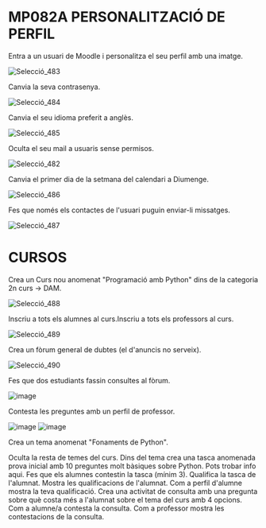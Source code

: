 # MP082A PERSONALITZACIÓ DE PERFIL

Entra a un usuari de Moodle i personalitza el seu perfil amb una imatge.

![Selecció_483](https://user-images.githubusercontent.com/118992579/213476770-f5c4ff2d-2a63-41aa-a696-f17e368f425c.png)

Canvia la seva contrasenya.

![Selecció_484](https://user-images.githubusercontent.com/118992579/213476820-598cf2f1-e0eb-40f0-b662-2b35df714f76.png)

Canvia el seu idioma preferit a anglès.

![Selecció_485](https://user-images.githubusercontent.com/118992579/213477013-c5ffdab1-fb5d-42cf-9e95-adf9c9dd6b03.png)

Oculta el seu mail a usuaris sense permisos.

![Selecció_482](https://user-images.githubusercontent.com/118992579/213477098-31cd7f2f-c044-4d0b-b213-640cd41d481c.png)

Canvia el primer dia de la setmana del calendari a Diumenge.

![Selecció_486](https://user-images.githubusercontent.com/118992579/213477138-790dc137-a227-4e14-aa54-731651abab37.png)

Fes que només els contactes de l'usuari puguin enviar-li missatges.

![Selecció_487](https://user-images.githubusercontent.com/118992579/213477553-26cd3f60-318a-4402-a1ae-6317fb43c4b9.png)

# CURSOS
Crea un Curs nou anomenat "Programació amb Python" dins de la categoria 2n curs -> DAM.

![Selecció_488](https://user-images.githubusercontent.com/118992579/213480843-4bb275ab-9b8a-49ef-980f-0c4724a3c95d.png)


Inscriu a tots els alumnes al curs.Inscriu a tots els professors al curs.

![Selecció_489](https://user-images.githubusercontent.com/118992579/213480938-c7f16210-0883-4c7f-b647-7929208b8770.png)


Crea un fòrum general de dubtes (el d'anuncis no serveix).

![Selecció_490](https://user-images.githubusercontent.com/118992579/213482612-c42ab90c-1adf-4911-a0db-f1b202b9a72e.png)

Fes que dos estudiants fassin consultes al fòrum.

![image](https://user-images.githubusercontent.com/118992579/213484279-c523c432-ceb4-4a03-9ad1-fc401bc20072.png)


Contesta les preguntes amb un perfil de professor.

![image](https://user-images.githubusercontent.com/118992579/213485067-8ad50558-9332-454c-b118-31b7ad457369.png)
![image](https://user-images.githubusercontent.com/118992579/213485697-1eabbde5-610b-4c52-8514-3f030979133a.png)

Crea un tema anomenat "Fonaments de Python".



Oculta la resta de temes del curs.
Dins del tema crea una tasca anomenada prova inicial amb 10 preguntes molt bàsiques sobre Python. Pots trobar info aqui.
Fes que els alumnes contestin la tasca (mínim 3).
Qualifica la tasca de l'alumnat.
Mostra les qualificacions de l'alumnat.
Com a perfil d'alumne mostra la teva qualificació.
Crea una activitat de consulta amb una pregunta sobre què costa més a l'alumnat sobre el tema del curs amb 4 opcions.
Com a alumne/a contesta la consulta.
Com a professor mostra les contestacions de la consulta.
